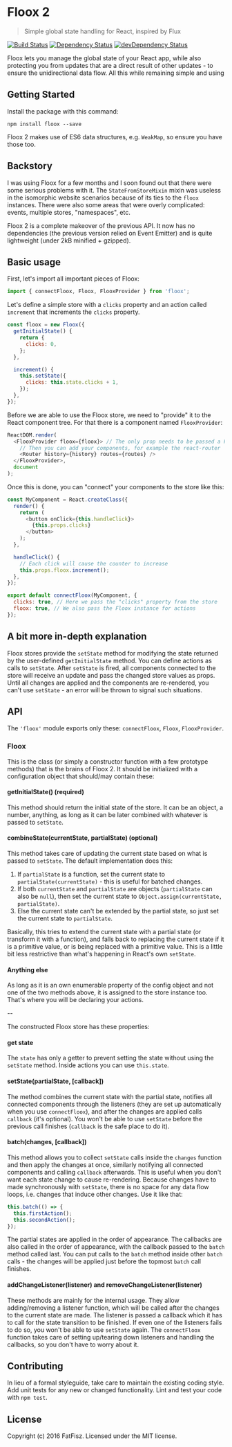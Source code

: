 # Floox 2

> Simple global state handling for React, inspired by Flux

[![Build Status](https://travis-ci.org/fatfisz/floox.svg?branch=master)](https://travis-ci.org/fatfisz/floox)
[![Dependency Status](https://david-dm.org/fatfisz/floox.svg)](https://david-dm.org/fatfisz/floox)
[![devDependency Status](https://david-dm.org/fatfisz/floox/dev-status.svg)](https://david-dm.org/fatfisz/floox#info=devDependencies)

Floox lets you manage the global state of your React app, while also protecting you from updates that are a direct result of other updates - to ensure the unidirectional data flow. All this while remaining simple and using

## Getting Started

Install the package with this command:
```shell
npm install floox --save
```

Floox 2 makes use of ES6 data structures, e.g. `WeakMap`, so ensure you have those too.

## Backstory

I was using Floox for a few months and I soon found out that there were some serious problems with it.
The `StateFromStoreMixin` mixin was useless in the isomorphic website scenarios because of its ties to the `floox` instances.
There were also some areas that were overly complicated: events, multiple stores, "namespaces", etc.

Floox 2 is a complete makeover of the previous API.
It now has no dependencies (the previous version relied on Event Emitter) and is quite lightweight (under 2kB minified + gzipped).

## Basic usage

First, let's import all important pieces of Floox:
```js
import { connectFloox, Floox, FlooxProvider } from 'floox';
```

Let's define a simple store with a `clicks` property and an action called `increment` that increments the `clicks` property.
```js
const floox = new Floox({
  getInitialState() {
    return {
      clicks: 0,
    };
  },

  increment() {
    this.setState({
      clicks: this.state.clicks + 1,
    });
  },
});
```

Before we are able to use the Floox store, we need to "provide" it to the React component tree. For that there is a component named `FlooxProvider`:
```js
ReactDOM.render(
  <FlooxProvider floox={floox}> // The only prop needs to be passed a Floox store
    // Then you can add your components, for example the react-router
    <Router history={history} routes={routes} />
  </FlooxProvider>,
  document
);
```

Once this is done, you can "connect" your components to the store like this:
```js
const MyComponent = React.createClass({
  render() {
    return (
      <button onClick={this.handleClick}>
        {this.props.clicks}
      </button>
    );
  },

  handleClick() {
    // Each click will cause the counter to increase
    this.props.floox.increment();
  },
});

export default connectFloox(MyComponent, {
  clicks: true, // Here we pass the "clicks" property from the store
  floox: true, // We also pass the Floox instance for actions
});
```

## A bit more in-depth explanation

Floox stores provide the `setState` method for modifying the state returned by the user-defined `getInitialState` method.
You can define actions as calls to `setState`.
After `setState` is fired, all components connected to the store will receive an update and pass the changed store values as props. Until all changes are applied and the components are re-rendered, you can't use `setState` - an error will be thrown to signal such situations.

## API

The `'floox'` module exports only these: `connectFloox`, `Floox`, `FlooxProvider`.

### Floox

This is the class (or simply a constructor function with a few prototype methods) that is the brains of Floox 2. It should be initialized with a configuration object that should/may contain these:

#### getInitialState() (required)

This method should return the initial state of the store. It can be an object, a number, anything, as long as it can be later combined with whatever is passed to `setState`.

#### combineState(currentState, partialState) (optional)

This method takes care of updating the current state based on what is passed to `setState`. The default implementation does this:

1. If `partialState` is a function, set the current state to `partialState(currentState)` - this is useful for batched changes.
2. If both `currentState` and `partialState` are objects (`partialState` can also be `null`), then set the current state to `Object.assign(currentState, partialState)`.
3. Else the current state can't be extended by the partial state, so just set the current state to `partialState`.

Basically, this tries to extend the current state with a partial state (or transform it with a function), and falls back to replacing the current state if it is a primitive value, or is being replaced with a primitive value.
This is a little bit less restrictive than what's happening in React's own `setState`.

#### Anything else

As long as it is an own enumerable property of the config object and not one of the two methods above, it is assigned to the store instance too. That's where you will be declaring your actions.

--

The constructed Floox store has these properties:

#### get state

The `state` has only a getter to prevent setting the state without using the `setState` method. Inside actions you can use `this.state`.

#### setState(partialState, [callback])

The method combines the current state with the partial state, notifies all connected components through the listeners (they are set up automatically when you use `connectFloox`), and after the changes are applied calls `callback` (it's optional).
You won't be able to use `setState` before the previous call finishes (`callback` is the safe place to do it).

#### batch(changes, [callback])

This method allows you to collect `setState` calls inside the `changes` function and then apply the changes at once, similarly notifying all connected components and calling `callback` afterwards.
This is useful when you don't want each state change to cause re-rendering.
Because changes have to made synchronously with `setState`, there is no space for any data flow loops, i.e. changes that induce other changes.
Use it like that:
```js
this.batch(() => {
  this.firstAction();
  this.secondAction();
});
```

The partial states are applied in the order of appearance.
The callbacks are also called in the order of appearance, with the callback passed to the `batch` method called last.
You can put calls to the `batch` method inside other `batch` calls - the changes will be applied just before the topmost `batch` call finishes.

#### addChangeListener(listener) and removeChangeListener(listener)

These methods are mainly for the internal usage.
They allow adding/removing a listener function, which will be called after the changes to the current state are made.
The listener is passed a callback which it has to call for the state transition to be finished.
If even one of the listeners fails to do so, you won't be able to use `setState` again.
The `connectFloox` function takes care of setting up/tearing down listeners and handling the callbacks, so you don't have to worry about it.

## Contributing
In lieu of a formal styleguide, take care to maintain the existing coding style.
Add unit tests for any new or changed functionality.
Lint and test your code with `npm test`.

## License
Copyright (c) 2016 FatFisz. Licensed under the MIT license.
